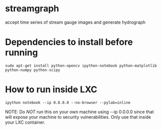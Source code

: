 streamgraph
============

accept time series of stream gauge images and generate hydrograph

Dependencies to install before running
======================================

    sudo apt-get install python-opencv ipython-notebook python-matplotlib python-numpy python-scipy

How to run inside LXC
=====================

    ipython notebook --ip 0.0.0.0 --no-browser --pylab=inline

NOTE: Do *NOT* run this on your own machine using --ip 0.0.0.0 since
that will expose your machine to security vulnerabilities. Only use
that inside your LXC container.
